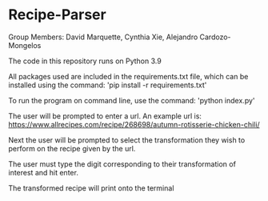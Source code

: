 # Recipe-Parser

Group Members: David Marquette, Cynthia Xie, Alejandro Cardozo-Mongelos

The code in this repository runs on Python 3.9

All packages used are included in the requirements.txt file, which can be installed using the command:
  'pip install -r requirements.txt'
  
To run the program on command line, use the command:
  'python index.py'
  
The user will be prompted to enter a url. An example url is:
  https://www.allrecipes.com/recipe/268698/autumn-rotisserie-chicken-chili/

Next the user will be prompted to select the transformation they wish to perform on the recipe given by the url.

The user must type the digit corresponding to their transformation of interest and hit enter.

The transformed recipe will print onto the terminal
